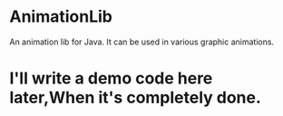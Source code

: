 # AnimationLib
An animation lib for Java. It can be used in various graphic animations.    

# I'll write a demo code here later,When it's completely done.
